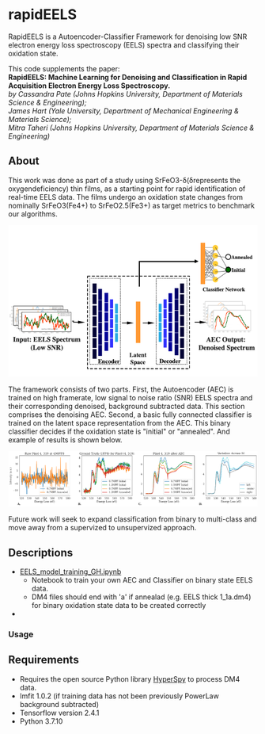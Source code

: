 # rapidEELS

RapidEELS is a Autoencoder-Classifier Framework for denoising low SNR electron energy loss spectroscopy (EELS) spectra and classifying their oxidation state.

This code supplements the paper:    
**RapidEELS: Machine Learning for Denoising and Classification in Rapid Acquisition Electron Energy Loss Spectroscopy.**  
    *by Cassandra Pate (Johns Hopkins University, Department of Materials Science & Engineering);   
    James Hart (Yale University, Department of Mechanical Engineering & Materials Science);   
    Mitra Taheri (Johns Hopkins University, Department of Materials Science & Engineering)*  

## About 
This work was done as part of a study using SrFeO3-δ(δrepresents the oxygendeficiency) thin films, as a starting point for rapid identification of real-time EELS data. The films undergo an oxidation state changes from nominally SrFeO3(Fe4+) to SrFeO2.5(Fe3+) as target metrics to benchmark our algorithms.

![alt text](images/AEC-framework.png)

The framework consists of two parts. First, the Autoencoder (AEC) is trained on high framerate, low signal to noise ratio (SNR) EELS spectra and their corresponding denoised, background subtracted data. This section comprises the denoising AEC. 
Second, a basic fully connected classifier is trained on the latent space representation from the AEC. This binary classifier decides if the oxidation state is "initial" or "annealed". 
And example of results is shown below.  

![alt text](images/Figure7.png)

Future work will seek to expand classification from binary to multi-class and move away from a supervized to unsupervized approach. 

## Descriptions
- [EELS_model_training_GH.ipynb](https://github.com/patecm/rapidEELS/blob/main/EELS_model_training_GH.ipynb)
    - Notebook to train your own AEC and Classifier on binary state EELS data. 
    - DM4 files should end with 'a' if annealad (e.g. EELS thick 1_1a.dm4) for binary oxidation state data to be created correctly
-
 

### Usage

## Requirements
- Requires the open source Python library [HyperSpy](https://hyperspy.org/) to process DM4 data. 
- lmfit 1.0.2 (if training data has not been previously PowerLaw background subtracted)
- Tensorflow version 2.4.1
- Python 3.7.10
